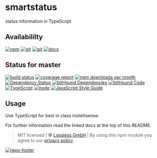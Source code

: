 # smartstatus

status information in TypeScript

## Availabililty

[![npm](https://pushrocks.gitlab.io/assets/repo-button-npm.svg)](https://www.npmjs.com/package/smartstatus)
[![git](https://pushrocks.gitlab.io/assets/repo-button-git.svg)](https://GitLab.com/pushrocks/smartstatus)
[![git](https://pushrocks.gitlab.io/assets/repo-button-mirror.svg)](https://github.com/pushrocks/smartstatus)
[![docs](https://pushrocks.gitlab.io/assets/repo-button-docs.svg)](https://pushrocks.gitlab.io/smartstatus/)

## Status for master

[![build status](https://GitLab.com/pushrocks/smartstatus/badges/master/build.svg)](https://GitLab.com/pushrocks/smartstatus/commits/master)
[![coverage report](https://GitLab.com/pushrocks/smartstatus/badges/master/coverage.svg)](https://GitLab.com/pushrocks/smartstatus/commits/master)
[![npm downloads per month](https://img.shields.io/npm/dm/smartstatus.svg)](https://www.npmjs.com/package/smartstatus)
[![Dependency Status](https://david-dm.org/pushrocks/smartstatus.svg)](https://david-dm.org/pushrocks/smartstatus)
[![bitHound Dependencies](https://www.bithound.io/github/pushrocks/smartstatus/badges/dependencies.svg)](https://www.bithound.io/github/pushrocks/smartstatus/master/dependencies/npm)
[![bitHound Code](https://www.bithound.io/github/pushrocks/smartstatus/badges/code.svg)](https://www.bithound.io/github/pushrocks/smartstatus)
[![TypeScript](https://img.shields.io/badge/TypeScript-2.x-blue.svg)](https://nodejs.org/dist/latest-v6.x/docs/api/)
[![node](https://img.shields.io/badge/node->=%206.x.x-blue.svg)](https://nodejs.org/dist/latest-v6.x/docs/api/)
[![JavaScript Style Guide](https://img.shields.io/badge/code%20style-standard-brightgreen.svg)](http://standardjs.com/)

## Usage

Use TypeScript for best in class instellisense.

For further information read the linked docs at the top of this README.

> MIT licensed | **&copy;** [Lossless GmbH](https://lossless.gmbh)
> | By using this npm module you agree to our [privacy policy](https://lossless.gmbH/privacy.html)

[![repo-footer](https://pushrocks.gitlab.io/assets/repo-footer.svg)](https://push.rocks)
